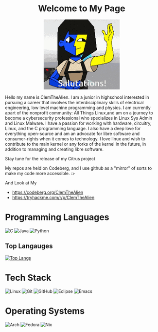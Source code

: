 <div align="center" class="section-heading">
    <h1>
     Welcome to My Page
    </h1>
     <p>
    <img src="/assets/ena_welcome.gif" alt="Ena Welcomes You"/>
     </p>
</div>

Hello my name is ClemTheAlien. I am a junior in highschool interested in pursuing a career that involves the interdisciplinary skills of electrical engineering, low level machine programming and physics. I am currently apart of the nonprofit community: All Things Linux,and am on a journey to become a cybersecurity professional who specializes in Linux Sys Admin and Linux Malware. I have a passion for working with hardware, circuitry, Linux, and the C programming language. I also have a deep love for everything open-source and am an advocate for libre software and consumer-rights when it comes to technology. I love linux and wish to contribute to the main kernel or any forks of the kernel in the future, in addition to managing and creating libre software.

Stay tune for the release of my Citrus project

My repos are held on Codeberg, and I use github as a "mirror" of sorts to make my code more accessible. :>

And Look at My
- https://codeberg.org/ClemTheAlien
- https://tryhackme.com/r/p/ClemTheAlien

# Programming Languages 
 ![C](https://img.shields.io/badge/c-%2300599C.svg?style=for-the-badge&logo=c&logoColor=white)
 ![Java](https://img.shields.io/badge/java-%23ED8B00.svg?style=for-the-badge&logo=openjdk&logoColor=white)
 ![Python](https://img.shields.io/badge/python-3670A0?style=for-the-badge&logo=python&logoColor=ffdd54)
 ## Top Langauges 
[![Top Langs](https://github-readme-stats.vercel.app/api/top-langs/?username=ClemTheAlien&layout=donut)](https://github.com/anuraghazra/github-readme-stats)

# Tech Stack
![Linux](https://img.shields.io/badge/Linux-FCC624?style=for-the-badge&logo=linux&logoColor=black)
![Git](https://img.shields.io/badge/git-%23F05033.svg?style=for-the-badge&logo=git&logoColor=white)
![GitHub](https://img.shields.io/badge/github-%23121011.svg?style=for-the-badge&logo=github&logoColor=white)
![Eclipse](https://img.shields.io/badge/Eclipse-FE7A16.svg?style=for-the-badge&logo=Eclipse&logoColor=white)
![Emacs](https://img.shields.io/badge/Emacs-%237F5AB6.svg?&style=for-the-badge&logo=gnu-emacs&logoColor=white)

# Operating Systems
![Arch](https://img.shields.io/badge/Arch%20Linux-1793D1?logo=arch-linux&logoColor=fff&style=for-the-badge)
![Fedora](https://img.shields.io/badge/Fedora-294172?style=for-the-badge&logo=fedora&logoColor=white)
![Nix](https://img.shields.io/badge/NIX-5277C3.svg?style=for-the-badge&logo=NixOS&logoColor=white)

